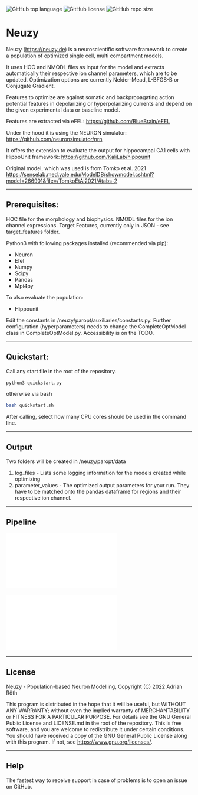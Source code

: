 ![GitHub top language](https://img.shields.io/github/languages/top/fanantenana-dev/neuzy.svg?style=for-the-badge)
![GitHub license](https://img.shields.io/github/license/fanantenana-dev/neuzy.svg?style=for-the-badge)
![GitHub repo size](https://img.shields.io/github/repo-size/fanantenana-dev/neuzy.svg?style=for-the-badge)

# Neuzy

Neuzy (https://neuzy.de) is a neuroscientific software framework to create a population of optimized single cell, multi compartment models.

It uses HOC and NMODL files as input for the model and extracts automatically their respective ion channel parameters, which are to be updated.
Optimization options are currently Nelder-Mead, L-BFGS-B or Conjugate Gradient. 

Features to optimize are against somatic and backpropagating action potential features in depolarizing or hyperpolarizing currents and depend on the given experimental data or baseline model.

Features are extracted via eFEL: https://github.com/BlueBrain/eFEL

Under the hood it is using the NEURON simulator: https://github.com/neuronsimulator/nrn

It offers the extension to evaluate the output for hippocampal CA1 cells with HippoUnit framework: https://github.com/KaliLab/hippounit

Original model, which was used is from Tomko et al. 2021 https://senselab.med.yale.edu/ModelDB/showmodel.cshtml?model=266901&file=/TomkoEtAl2021/#tabs-2

---

## Prerequisites:

HOC file for the morphology and biophysics.
NMODL files for the ion channel expressions.
Target Features, currently only in JSON - see target_features folder.

Python3 with following packages installed (recommended via pip):
  - Neuron
  - Efel
  - Numpy
  - Scipy
  - Pandas
  - Mpi4py

To also evaluate the population:
  - Hippounit

Edit the constants in /neuzy/paropt/auxiliaries/constants.py.
Further configuration (hyperparameters) needs to change the CompleteOptModel class in CompleteOptModel.py.
Accessibility is on the TODO.

---

## Quickstart:

Call any start file in the root of the repository.

```bash
python3 quickstart.py
```
otherwise via bash
```bash
bash quickstart.sh 
```

After calling, select how many CPU cores should be used in the command line.

---
## Output

Two folders will be created in /neuzy/paropt/data
1. log_files - Lists some logging information for the models created while optimizing
2. parameter_values - The optimized output parameters for your run. They have to be matched onto the pandas dataframe for regions and their respective ion channel.

---
## Pipeline
![Pipeline](./docs/figures/Pipeline.pdf)

![Implementation](./docs/figures/Implementation.pdf)

---
## License
Neuzy - Population-based Neuron Modelling, Copyright (C) 2022 Adrian Röth

This program is distributed in the hope that it will be useful, but WITHOUT ANY WARRANTY; 
without even the implied warranty of MERCHANTABILITY or FITNESS FOR A PARTICULAR PURPOSE.
For details see the GNU General Public License and LICENSE.md in the root of the repository.
This is free software, and you are welcome to redistribute it
under certain conditions.
You should have received a copy of the GNU General Public License
along with this program.  If not, see <https://www.gnu.org/licenses/>.

---
## Help
The fastest way to receive support in case of problems is to open an issue on GitHub.

